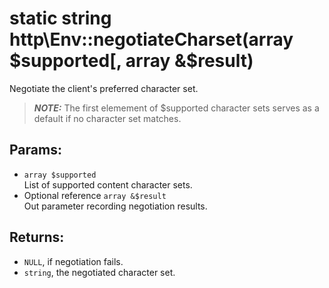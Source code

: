 # static string http\Env::negotiateCharset(array $supported[, array &$result)

Negotiate the client's preferred character set.

> ***NOTE:*** The first elemement of $supported character sets serves as a default if no character set matches.

## Params:

* ```array $supported```  
  List of supported content character sets.
* Optional reference ```array &$result```  
  Out parameter recording negotiation results.
  
## Returns:

* ```NULL```, if negotiation fails.
* ```string```, the negotiated character set.
